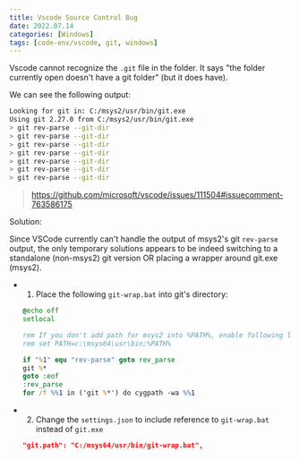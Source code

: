 ```yaml
---
title: Vscode Source Control Bug
date: 2022.07.14
categories: [Windows]
tags: [code-env/vscode, git, windows]
---
```


Vscode cannot recognize the `.git` file in the folder. It says "the folder currently open doesn't have a git folder" (but it does have).

We can see the following output:

```bash
Looking for git in: C:/msys2/usr/bin/git.exe
Using git 2.27.0 from C:/msys2/usr/bin/git.exe
> git rev-parse --git-dir
> git rev-parse --git-dir
> git rev-parse --git-dir
> git rev-parse --git-dir
> git rev-parse --git-dir
> git rev-parse --git-dir
> git rev-parse --git-dir
```

> https://github.com/microsoft/vscode/issues/111504#issuecomment-763586175

Solution:

Since VSCode currently can't handle the output of msys2's git `rev-parse` output, the only temporary solutions appears to be indeed switching to a standalone (non-msys2) git version OR placing a wrapper around git.exe (msys2).

- 1. Place the following `git-wrap.bat` into git's directory:
  ```bat
  @echo off
  setlocal
  
  rem If you don't add path for msys2 into %PATH%, enable following line.
  rem set PATH=c:\msys64\usr\bin;%PATH%
  
  if "%1" equ "rev-parse" goto rev_parse
  git %*
  goto :eof
  :rev_parse
  for /f %%1 in ('git %*') do cygpath -wa %%1
  ```
- 2. Change the `settings.json` to include reference to `git-wrap.bat` instead of `git.exe`
  ```json
  "git.path": "C:/msys64/usr/bin/git-wrap.bat",
  ```